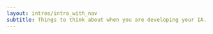 ```yaml
---
layout: intros/intro_with_nav
subtitle: Things to think about when you are developing your IA. 
---
```

